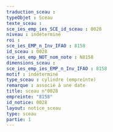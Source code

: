 ```yaml
---
traduction_sceau : 
typeObjet : Sceau
texte_sceau : 
sce_ies_emp_ies_SCE_id_sceau : 0028
niveau : indéterminé
roi : 
sce_ies_EMP_n_Inv_IFAO : 8158
id_sceau : 0028
sce_ies_emp_NOT_nom_note : N8158
dimensions_sceau : 
sce_ies_emp_ies_EMP_n_Inv_IFAO : 8158
motif : indéterminé
type_sceau : cylindre (empreinte)
remarque : associé à une date
title: sceau n°0028
empreinte: "8158"
id_notice: 0028
layout: notice_sceau
type: sceau
partie: 1
---
```

